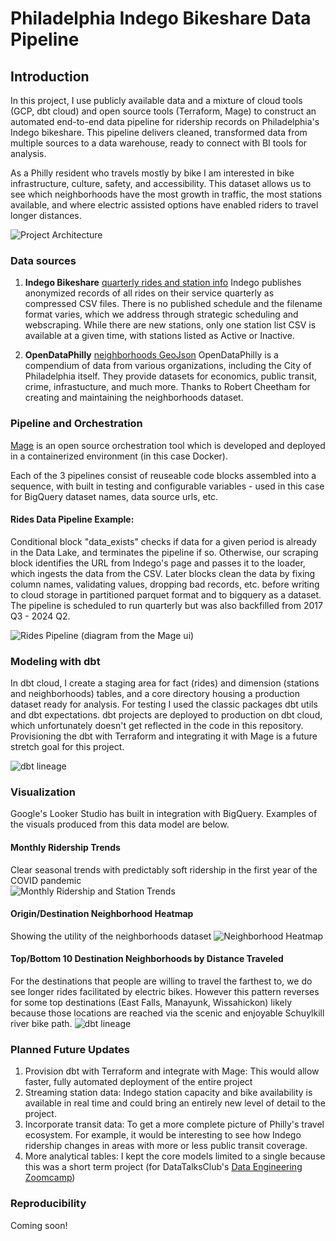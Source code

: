 # Philadelphia Indego Bikeshare Data Pipeline

## Introduction
In this project, I use publicly available data and a mixture of cloud tools (GCP, dbt cloud) and open source tools (Terraform, Mage) to construct an automated end-to-end data pipeline for ridership records on Philadelphia's Indego bikeshare. This pipeline delivers cleaned, transformed data from multiple sources to a data warehouse, ready to connect with BI tools for analysis.

As a Philly resident who travels mostly by bike I am interested in bike infrastructure, culture, safety, and accessibility. This dataset allows us to see which neighborhoods have the most growth in traffic, the most stations available, and where electric assisted options have enabled riders to travel longer distances.

![](assets/architecture.png "Project Architecture")


### Data sources
1. **Indego Bikeshare** [quarterly rides and station info](https://www.rideindego.com/about/data/)
Indego publishes anonymized records of all rides on their service quarterly as compressed CSV files. There is no published schedule and the filename format varies, which we address through strategic scheduling and webscraping. While there are new stations, only one station list CSV is available at a given time, with stations listed as Active or Inactive.

2. **OpenDataPhilly** [neighborhoods GeoJson](https://opendataphilly.org/datasets/philadelphia-neighborhoods/)
OpenDataPhilly is a compendium of data from various organizations, including the City of Philadelphia itself. They provide datasets for economics, public transit, crime, infrastucture, and much more. Thanks to Robert Cheetham for creating and maintaining the neighborhoods dataset.


### Pipeline and Orchestration
[Mage](mage.ai) is an open source orchestration tool which is developed and deployed in a containerized environment (in this case Docker).

Each of the 3 pipelines consist of reuseable code blocks assembled into a sequence, with built in testing and configurable variables - used in this case for BigQuery dataset names, data source urls, etc.

#### Rides Data Pipeline Example:
Conditional block "data_exists" checks if data for a given period is already in the Data Lake, and terminates the pipeline if so. Otherwise, our scraping block identifies the URL from Indego's page and passes it to the loader, which ingests the data from the CSV. Later blocks clean the data by fixing column names, validating values, dropping bad records, etc. before writing to cloud storage in partitioned parquet format and to bigquery as a dataset. The pipeline is scheduled to run quarterly but was also backfilled from 2017 Q3 - 2024 Q2.

![](assets/rides_pipeline.png "Rides Pipeline")
(diagram from the Mage ui)

### Modeling with dbt
In dbt cloud, I create a staging area for fact (rides) and dimension (stations and neighborhoods) tables, and a core directory housing a production dataset ready for analysis. For testing I used the classic packages dbt utils and dbt expectations. dbt projects are deployed to production on dbt cloud, which unfortunately doesn't get reflected in the code in this repository. Provisioning the dbt with Terraform and integrating it with Mage is a future stretch goal for this project.

![](assets/dbt_lineage.png "dbt lineage")

### Visualization
Google's Looker Studio has built in integration with BigQuery. Examples of the visuals produced from this data model are below.

#### Monthly Ridership Trends
Clear seasonal trends with predictably soft ridership in the first year of the COVID pandemic  
![](assets/monthly_rides_stations.png "Monthly Ridership and Station Trends")

#### Origin/Destination Neighborhood Heatmap
Showing the utility of the neighborhoods dataset
![](assets/neighborhood_heatmap.png "Neighborhood Heatmap")

#### Top/Bottom 10 Destination Neighborhoods by Distance Traveled
For the destinations that people are willing to travel the farthest to, we do see longer rides facilitated by electric bikes. However this pattern reverses for some top destinations (East Falls, Manayunk, Wissahickon) likely because those locations are reached via the scenic and enjoyable Schuylkill river bike path.
![](assets/distance_top10_bottom10.png "dbt lineage")

### Planned Future Updates
1. Provision dbt with Terraform and integrate with Mage: This would allow faster, fully automated deployment of the entire project
2. Streaming station data: Indego station capacity and bike availability is available in real time and could bring an entirely new level of detail to the project.
3. Incorporate transit data: To get a more complete picture of Philly's travel ecosystem. For example, it would be interesting to see how Indego ridership changes in areas with more or less public transit coverage.
4. More analytical tables: I kept the core models limited to a single because this was a short term project (for DataTalksClub's [Data Engineering Zoomcamp](https://github.com/DataTalksClub/data-engineering-zoomcamp))

### Reproducibility
Coming soon!